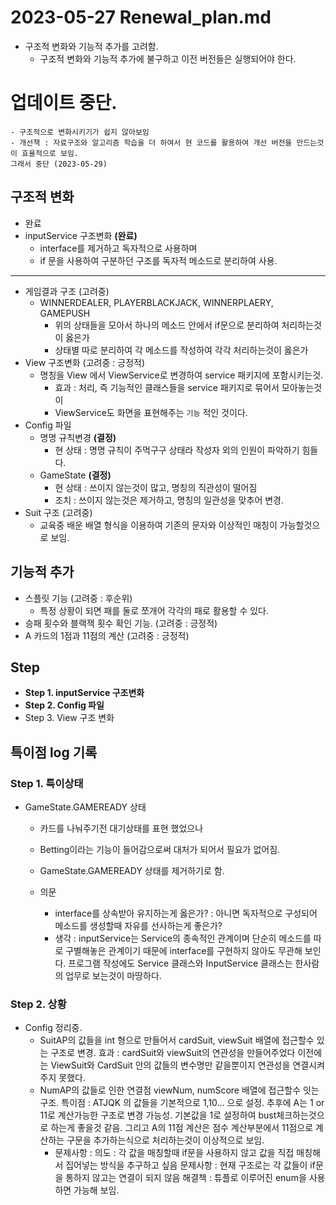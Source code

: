 # 2023-05-27 Renewal_plan.md
- 구조적 변화와 기능적 추가를 고려함.
	- 구조적 변화와 기능적 추가에 불구하고 이전 버전들은 실행되어야 한다.
# 업데이트 중단.
	- 구조적으로 변화시키기가 쉽지 않아보임
	- 개선책 : 자료구조와 알고리즘 학습을 더 하여서 현 코드를 활용하여 개선 버전을 만드는것이 효율적으로 보임.
	그래서 중단 (2023-05-29)

## 구조적 변화
- 완료
- inputService 구조변화  **(완료)**
	- interface를 제거하고 독자적으로 사용하며 
	- if 문을 사용하여 구분하던 구조를 독자적 메소드로 분리하여 사용.
***
- 게임결과 구조 (고려중)
	- WINNERDEALER, PLAYERBLACKJACK, WINNERPLAERY, GAMEPUSH
		- 위의 상태들을 모아서 하나의 메소드 안에서 if문으로 분리하여 처리하는것이 옳은가
		- 상태별 따로 분리하여 각 메소드를 작성하여 각각 처리하는것이 옳은가
- View 구조변화 (고려중 : 긍정적)
	- 명칭을 View 에서 ViewService로 변경하여 service 패키지에 포함시키는것.
		- 효과 : 처리, 즉 기능적인 클래스들을 service 패키지로 묶어서 모아놓는것이 
		- ViewService도 화면을 표현해주는 `기능` 적인 것이다.
- Config 파일
	- 명명 규칙변경  **(결정)** 
		- 현 상태 : 명명 규칙이 주먹구구 상태라 작성자 외의 인원이 파악하기 힘들다.
	- GameState  **(결정)** 
		- 현 상태 : 쓰이지 않는것이 많고, 명칭의 직관성이 떨어짐
		- 조치 : 쓰이지 않는것은 제거하고, 명칭의 일관성을 맞추어 변경.
- Suit 구조 (고려중)
	- 교육중 배운 배열 형식을 이용하여 기존의 문자와 이상적인 매칭이 가능할것으로 보임.
## 기능적 추가
- 스플릿 기능 (고려중 : 후순위)
	- 특정 상황이 되면 패를 둘로 쪼개어 각각의 패로 활용할 수 있다.
- 승패 횟수와 블랙잭 횟수 확인 기능. (고려중 : 긍정적)
- A 카드의 1점과 11점의 계산 (고려중 : 긍정적)

## Step
- **Step 1. inputService 구조변화** 
- **Step 2. Config 파일**
- Step 3. View 구조 변화



## 특이점 log 기록
### Step 1. 특이상태
- GameState.GAMEREADY 상태
	- 카드를 나눠주기전 대기상태를 표현 했었으나
	- Betting이라는 기능이 들어감으로써 대처가 되어서 필요가 없어짐.
	- GameState.GAMEREADY 상태를 제거하기로 함.

	- 의문
		- interface를 상속받아 유지하는게 옳은가? : 아니면 독자적으로 구성되어 메소드를 생성할때 자유를 선사하는게 좋은가?
		- 생각 : inputService는 Service의 종속적인 관계이며 단순히 메소드를 따로 구별해놓은 관계이기 때문에 interface를 구현하지 않아도 무관해 보인다.
				프로그램 작성에도 Service 클래스와 InputService 클래스는 한사람의 업무로 보는것이 마땅하다.

### Step 2. 상황
- Config 정리중.
	- SuitAP의 값들을 int 형으로 만들어서
		cardSuit, viewSuit 배열에 접근할수 있는 구조로 변경.
			효과 : cardSuit와 viewSuit의 연관성을 만들어주었다
				이전에는 ViewSuit와 CardSuit 안의 값들의 변수명만 같을뿐이지 연관성을 연결시켜주지 못했다.
	- NumAP의 값들로 인한 연결점
		viewNum, numScore 배열에 접근할수 잇는 구조.
			특이점 : ATJQK 의 값들을 기본적으로 1,10... 으로 설정. 
				추후에 A는 1 or 11로 계산가능한 구조로 변경 가능성.
				기본값을 1로 설정하여 bust체크하는것으로 하는게 좋을것 같음.
				그리고 A의 11점 계산은 점수 계산부분에서 11점으로 계산하는 구문을 추가하는식으로 처리하는것이 이상적으로 보임.
		- 문제사항 : 
			의도 : 각 값을 매칭할때 if문을 사용하지 않고 값을 직접 매칭해서 집어넣는 방식을 추구하고 싶음
			문제사항 : 현재 구조로는 각 값들이 if문을 통하지 않고는 연결이 되지 않음
			해결책 : 튜플로 이루어진 enum을 사용하면 가능해 보임.